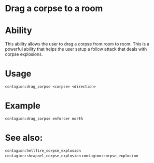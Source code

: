 # Drag a corpse to a room

# Ability
This ability allows the user to drag a corpse from room to room. This is a powerful ability that helps the user setup a follow attack that deals with corpse explosions.

# Usage
`contagion:drag_corpse <corpse> <direction>`

# Example
`contagion:drag_corpse enforcer north`

# See also:
`contagion:hellfire_corpse_explosion`
`contagion:shrapnel_corpse_explosion`
`contagion:corpse_explosion`
